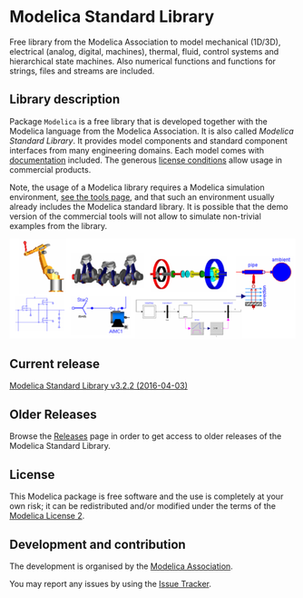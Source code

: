 # Modelica Standard Library

Free library from the Modelica Association to model mechanical (1D/3D), electrical (analog, digital, machines), thermal, fluid, control systems and hierarchical state machines. Also numerical functions and functions for strings, files and streams are included.

## Library description

Package `Modelica` is a free library that is developed together with the Modelica language from the Modelica Association. It is also called *Modelica Standard Library*. It provides model components and standard component interfaces from many engineering domains. Each model comes with [documentation](https://modelica.github.io/Modelica/) included. The generous [license conditions](https://www.modelica.org/licenses/ModelicaLicense2) allow usage in commercial products.

Note, the usage of a Modelica library requires a Modelica simulation environment, [see the tools page](https://www.modelica.org/tools/), and that such an environment usually already includes the Modelica standard library. It is possible that the demo version of the commercial tools will not allow to simulate non-trivial examples from the library.

![ModelicaLibraries](Modelica/Resources/Images/UsersGuide/ModelicaLibraries.png)


## Current release

[Modelica Standard Library v3.2.2 (2016-04-03)](../../releases/tag/v3.2.2)

## Older Releases

Browse the [Releases](../../releases) page in order to get access to older releases of the Modelica Standard Library.

## License

This Modelica package is free software and the use is completely at your own risk;
it can be redistributed and/or modified under the terms of the [Modelica License 2](https://modelica.org/licenses/ModelicaLicense2).

## Development and contribution
The development is organised by the [Modelica Association](https://www.modelica.org/association).

You may report any issues by using the [Issue Tracker](../../issues).
